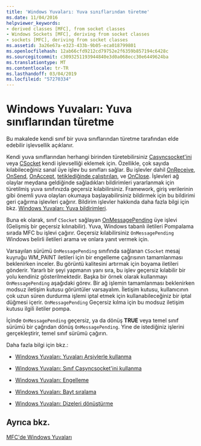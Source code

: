 ```yaml
---
title: 'Windows Yuvaları: Yuva sınıflarından türetme'
ms.date: 11/04/2016
helpviewer_keywords:
- derived classes [MFC], from socket classes
- Windows Sockets [MFC], deriving from socket classes
- sockets [MFC], deriving from socket classes
ms.assetid: 3a26e67a-e323-433b-9b05-eca018799801
ms.openlocfilehash: 12ab66cfd9212cd79752e2f6359b857194c6428c
ms.sourcegitcommit: c3093251193944840e3d0a068ecc30e6449624ba
ms.translationtype: MT
ms.contentlocale: tr-TR
ms.lasthandoff: 03/04/2019
ms.locfileid: "57270334"
---
```

# <a name="windows-sockets-deriving-from-socket-classes"></a>Windows Yuvaları: Yuva sınıflarından türetme

Bu makalede kendi sınıf bir yuva sınıflarından türetme tarafından elde edebilir işlevsellik açıklanır.

Kendi yuva sınıflarından herhangi birinden türetebilirsiniz [Casyncsocket'ini](../mfc/reference/casyncsocket-class.md) veya [CSocket](../mfc/reference/csocket-class.md) kendi işlevselliği eklemek için. Özellikle, çok sayıda kılabileceğiniz sanal üye işlev bu sınıfları sağlar. Bu işlevler dahil [OnReceive](../mfc/reference/casyncsocket-class.md#onreceive), [OnSend](../mfc/reference/casyncsocket-class.md#onsend), [OnAccept](../mfc/reference/casyncsocket-class.md#onaccept), [tetiklediğinde çalıştırılan](../mfc/reference/casyncsocket-class.md#onconnect), ve [OnClose](../mfc/reference/casyncsocket-class.md#onclose). İşlevleri ağ olaylar meydana geldiğinde sağladıkları bildirimleri yararlanmak için türetilmiş yuva sınıfınızda geçersiz kılabilirsiniz. Framework, giriş verilerinin gibi önemli yuva olayları okumaya başlayabilirsiniz bildirmek için bu bildirimi geri çağırma işlevleri çağırır. Bildirim işlevler hakkında daha fazla bilgi için bkz. [Windows Yuvaları: Yuva bildirimleri](../mfc/windows-sockets-socket-notifications.md).

Buna ek olarak, sınıf `CSocket` sağlayan [OnMessagePending](../mfc/reference/csocket-class.md#onmessagepending) üye işlevi (Gelişmiş bir geçersiz kılınabilir). Yuva, Windows tabanlı iletileri Pompalama sırada MFC bu işlevi çağırır. Geçersiz kılabilirsiniz `OnMessagePending` Windows belirli iletileri arama ve onlara yanıt vermek için.

Varsayılan sürümü `OnMessagePending` sınıfında sağlanan `CSocket` mesaj kuyruğu WM_PAINT iletileri için bir engelleme çağrısının tamamlanması beklenirken inceler. Bu görüntü kalitesini artırmak için boyama iletileri gönderir. Yararlı bir şeyi yapmanın yanı sıra, bu işlev geçersiz kılabilir bir yolu kendiniz gösterilmektedir. Başka bir örnek olarak kullanmayı `OnMessagePending` aşağıdaki görev. Bir ağ işlemin tamamlanması beklenirken modsuz iletişim kutusu görüntüler varsayalım. İletişim kutusu, kullanıcının çok uzun süren durdurma işlemi iptal etmek için kullanabileceğiniz bir iptal düğmesi içerir. `OnMessagePending` Geçersiz kılma için bu modsuz iletişim kutusu ilgili iletiler pompa.

İçinde `OnMessagePending` geçersiz, ya da dönüş **TRUE** veya temel sınıf sürümü bir çağrıdan dönüş `OnMessagePending`. Yine de istediğiniz işlerini gerçekleştirir, temel sınıf sürümü çağırın.

Daha fazla bilgi için bkz.:

- [Windows Yuvaları: Yuvaları Arşivlerle kullanma](../mfc/windows-sockets-using-sockets-with-archives.md)

- [Windows Yuvaları: Sınıf Casyncsocket'ini kullanma](../mfc/windows-sockets-using-class-casyncsocket.md)

- [Windows Yuvaları: Engelleme](../mfc/windows-sockets-blocking.md)

- [Windows Yuvaları: Bayt sıralama](../mfc/windows-sockets-byte-ordering.md)

- [Windows Yuvaları: Dizeleri dönüştürme](../mfc/windows-sockets-converting-strings.md)

## <a name="see-also"></a>Ayrıca bkz.

[MFC'de Windows Yuvaları](../mfc/windows-sockets-in-mfc.md)
